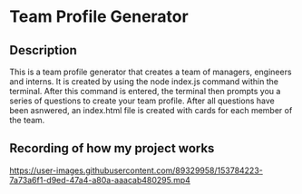 # Team Profile Generator

## Description

This is a team profile generator that creates a team of managers, engineers and interns. It is created by using the node index.js command within the terminal. After this command is entered, the terminal then prompts you a series of questions to create your team profile. After all questions have been asnwered, an index.html file is created with cards for each member of the team.

## Recording of how my project works

https://user-images.githubusercontent.com/89329958/153784223-7a73a6f1-d9ed-47a4-a80a-aaacab480295.mp4

